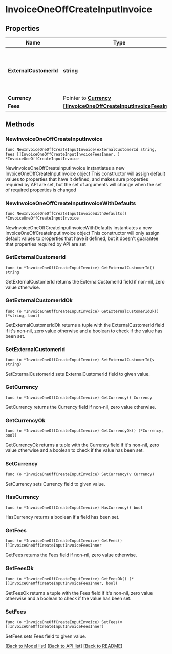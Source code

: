 # InvoiceOneOffCreateInputInvoice

## Properties

Name | Type | Description | Notes
------------ | ------------- | ------------- | -------------
**ExternalCustomerId** | **string** | Unique identifier assigned to the customer in your application. | 
**Currency** | Pointer to [**Currency**](Currency.md) |  | [optional] 
**Fees** | [**[]InvoiceOneOffCreateInputInvoiceFeesInner**](InvoiceOneOffCreateInputInvoiceFeesInner.md) |  | 

## Methods

### NewInvoiceOneOffCreateInputInvoice

`func NewInvoiceOneOffCreateInputInvoice(externalCustomerId string, fees []InvoiceOneOffCreateInputInvoiceFeesInner, ) *InvoiceOneOffCreateInputInvoice`

NewInvoiceOneOffCreateInputInvoice instantiates a new InvoiceOneOffCreateInputInvoice object
This constructor will assign default values to properties that have it defined,
and makes sure properties required by API are set, but the set of arguments
will change when the set of required properties is changed

### NewInvoiceOneOffCreateInputInvoiceWithDefaults

`func NewInvoiceOneOffCreateInputInvoiceWithDefaults() *InvoiceOneOffCreateInputInvoice`

NewInvoiceOneOffCreateInputInvoiceWithDefaults instantiates a new InvoiceOneOffCreateInputInvoice object
This constructor will only assign default values to properties that have it defined,
but it doesn't guarantee that properties required by API are set

### GetExternalCustomerId

`func (o *InvoiceOneOffCreateInputInvoice) GetExternalCustomerId() string`

GetExternalCustomerId returns the ExternalCustomerId field if non-nil, zero value otherwise.

### GetExternalCustomerIdOk

`func (o *InvoiceOneOffCreateInputInvoice) GetExternalCustomerIdOk() (*string, bool)`

GetExternalCustomerIdOk returns a tuple with the ExternalCustomerId field if it's non-nil, zero value otherwise
and a boolean to check if the value has been set.

### SetExternalCustomerId

`func (o *InvoiceOneOffCreateInputInvoice) SetExternalCustomerId(v string)`

SetExternalCustomerId sets ExternalCustomerId field to given value.


### GetCurrency

`func (o *InvoiceOneOffCreateInputInvoice) GetCurrency() Currency`

GetCurrency returns the Currency field if non-nil, zero value otherwise.

### GetCurrencyOk

`func (o *InvoiceOneOffCreateInputInvoice) GetCurrencyOk() (*Currency, bool)`

GetCurrencyOk returns a tuple with the Currency field if it's non-nil, zero value otherwise
and a boolean to check if the value has been set.

### SetCurrency

`func (o *InvoiceOneOffCreateInputInvoice) SetCurrency(v Currency)`

SetCurrency sets Currency field to given value.

### HasCurrency

`func (o *InvoiceOneOffCreateInputInvoice) HasCurrency() bool`

HasCurrency returns a boolean if a field has been set.

### GetFees

`func (o *InvoiceOneOffCreateInputInvoice) GetFees() []InvoiceOneOffCreateInputInvoiceFeesInner`

GetFees returns the Fees field if non-nil, zero value otherwise.

### GetFeesOk

`func (o *InvoiceOneOffCreateInputInvoice) GetFeesOk() (*[]InvoiceOneOffCreateInputInvoiceFeesInner, bool)`

GetFeesOk returns a tuple with the Fees field if it's non-nil, zero value otherwise
and a boolean to check if the value has been set.

### SetFees

`func (o *InvoiceOneOffCreateInputInvoice) SetFees(v []InvoiceOneOffCreateInputInvoiceFeesInner)`

SetFees sets Fees field to given value.



[[Back to Model list]](../README.md#documentation-for-models) [[Back to API list]](../README.md#documentation-for-api-endpoints) [[Back to README]](../README.md)


